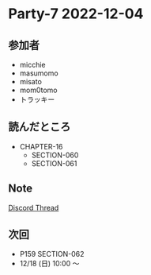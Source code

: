# Party-7 2022-12-04
## 参加者
- micchie
- masumomo
- misato
- mom0tomo
- トラッキー

## 読んだところ
- CHAPTER-16
  - SECTION-060
  - SECTION-061

## Note
[Discord Thread](https://discord.com/channels/689414179752247409/725156029033218080/1048758864025239572)

## 次回
- P159 SECTION-062
- 12/18 (日) 10:00 〜
